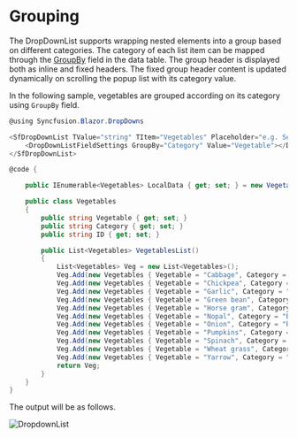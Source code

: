 # Grouping

The DropDownList supports wrapping nested elements into a group based on different categories. The category
of each list item can be mapped through the [GroupBy](https://help.syncfusion.com/cr/blazor/Syncfusion.Blazor.DropDowns.DropDownListFieldSettings.html#Syncfusion_Blazor_DropDowns_DropDownListFieldSettings_GroupBy) field in
the data table. The group header is displayed both as inline and fixed headers. The fixed group header content
is updated dynamically on scrolling the popup list with its category value.

In the following sample, vegetables are grouped according on its category using `GroupBy` field.

```csharp
@using Syncfusion.Blazor.DropDowns

<SfDropDownList TValue="string" TItem="Vegetables" Placeholder="e.g. Select a vegetable" DataSource="@LocalData">
    <DropDownListFieldSettings GroupBy="Category" Value="Vegetable"></DropDownListFieldSettings>
</SfDropDownList>

@code {

    public IEnumerable<Vegetables> LocalData { get; set; } = new Vegetables().VegetablesList();

    public class Vegetables
    {
        public string Vegetable { get; set; }
        public string Category { get; set; }
        public string ID { get; set; }

        public List<Vegetables> VegetablesList()
        {
            List<Vegetables> Veg = new List<Vegetables>();
            Veg.Add(new Vegetables { Vegetable = "Cabbage", Category = "Leafy and Salad", ID = "item1" });
            Veg.Add(new Vegetables { Vegetable = "Chickpea", Category = "Beans", ID = "item2" });
            Veg.Add(new Vegetables { Vegetable = "Garlic", Category = "Bulb and Stem", ID = "item3" });
            Veg.Add(new Vegetables { Vegetable = "Green bean", Category = "Beans", ID = "item4" });
            Veg.Add(new Vegetables { Vegetable = "Horse gram", Category = "Beans", ID = "item5" });
            Veg.Add(new Vegetables { Vegetable = "Nopal", Category = "Bulb and Stem", ID = "item6" });
            Veg.Add(new Vegetables { Vegetable = "Onion", Category = "Bulb and Stem", ID = "item7" });
            Veg.Add(new Vegetables { Vegetable = "Pumpkins", Category = "Leafy and Salad", ID = "item8" });
            Veg.Add(new Vegetables { Vegetable = "Spinach", Category = "Leafy and Salad", ID = "item9" });
            Veg.Add(new Vegetables { Vegetable = "Wheat grass", Category = "Leafy and Salad", ID = "item10" });
            Veg.Add(new Vegetables { Vegetable = "Yarrow", Category = "Leafy and Salad", ID = "item11" });
            return Veg;
        }
    }
}
```

The output will be as follows.

![DropdownList](./images/grouping.png)
